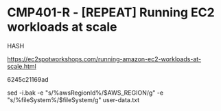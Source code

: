 # CMP401-R - [REPEAT] Running EC2 workloads at scale

HASH

https://ec2spotworkshops.com/running-amazon-ec2-workloads-at-scale.html

6245c21169ad

sed -i.bak -e "s/%awsRegionId%/$AWS_REGION/g" -e "s/%fileSystem%/$fileSystem/g" user-data.txt
